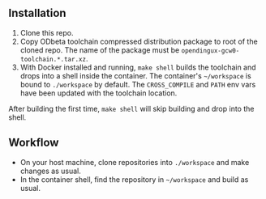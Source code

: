 ## Installation

1. Clone this repo.
2. Copy ODbeta toolchain compressed distribution package to root of the cloned repo. The name of the package must be `opendingux-gcw0-toolchain.*.tar.xz`.
3. With Docker installed and running, `make shell` builds the toolchain and drops into a shell inside the container. The container's `~/workspace` is bound to `./workspace` by default. The `CROSS_COMPILE` and `PATH` env vars have been updated with the toolchain location.

After building the first time, `make shell` will skip building and drop into the shell.

## Workflow

- On your host machine, clone repositories into `./workspace` and make changes as usual.
- In the container shell, find the repository in `~/workspace` and build as usual.